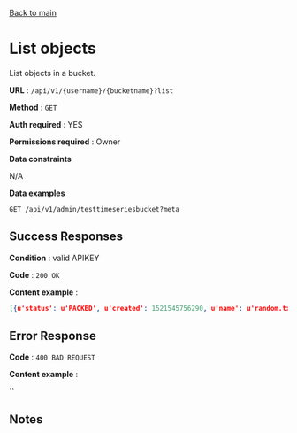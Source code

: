 [Back to main](../README.md)

# List objects

List objects in a bucket.

**URL** : `/api/v1/{username}/{bucketname}?list`

**Method** : `GET`

**Auth required** : YES

**Permissions required** : Owner

**Data constraints**

N/A

**Data examples**

```
GET /api/v1/admin/testtimeseriesbucket?meta
```

## Success Responses

**Condition** : valid APIKEY

**Code** : `200 OK`

**Content example** :

```json
[{u'status': u'PACKED', u'created': 1521545756290, u'name': u'random.txt', u'modified': 1521545756285}]
```

## Error Response

**Code** : `400 BAD REQUEST`

**Content example** :

``

## Notes
